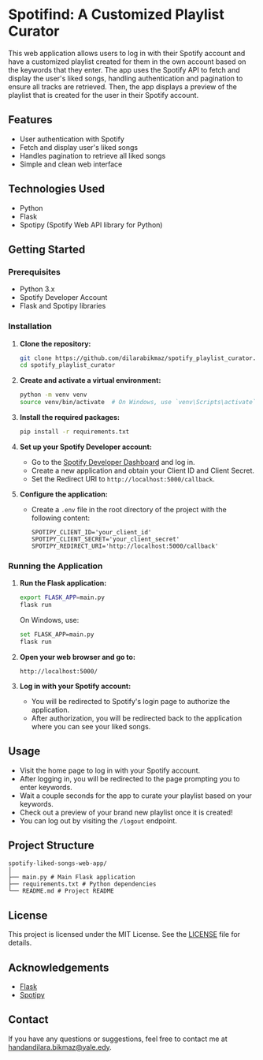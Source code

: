 # Spotifind: A Customized Playlist Curator

This web application allows users to log in with their Spotify account and have a customized playlist created for them in the own account based on the keywords that they enter. The app uses the Spotify API to fetch and display the user's liked songs, handling authentication and pagination to ensure all tracks are retrieved. Then, the app displays a preview of the playlist that is created for the user in their Spotify account.

## Features

- User authentication with Spotify
- Fetch and display user's liked songs
- Handles pagination to retrieve all liked songs
- Simple and clean web interface

## Technologies Used

- Python
- Flask
- Spotipy (Spotify Web API library for Python)

## Getting Started

### Prerequisites

- Python 3.x
- Spotify Developer Account
- Flask and Spotipy libraries

### Installation

1. **Clone the repository:**

    ```bash
    git clone https://github.com/dilarabikmaz/spotify_playlist_curator.git
    cd spotify_playlist_curator
    ```

2. **Create and activate a virtual environment:**

    ```bash
    python -m venv venv
    source venv/bin/activate  # On Windows, use `venv\Scripts\activate`
    ```

3. **Install the required packages:**

    ```bash
    pip install -r requirements.txt
    ```

4. **Set up your Spotify Developer account:**

    - Go to the [Spotify Developer Dashboard](https://developer.spotify.com/dashboard/login) and log in.
    - Create a new application and obtain your Client ID and Client Secret.
    - Set the Redirect URI to `http://localhost:5000/callback`.

5. **Configure the application:**

    - Create a `.env` file in the root directory of the project with the following content:

      ```env
      SPOTIPY_CLIENT_ID='your_client_id'
      SPOTIPY_CLIENT_SECRET='your_client_secret'
      SPOTIPY_REDIRECT_URI='http://localhost:5000/callback'
      ```

### Running the Application

1. **Run the Flask application:**

    ```bash
    export FLASK_APP=main.py
    flask run
    ```

    On Windows, use:

    ```bash
    set FLASK_APP=main.py
    flask run
    ```

2. **Open your web browser and go to:**

    ```
    http://localhost:5000/
    ```

3. **Log in with your Spotify account:**

    - You will be redirected to Spotify's login page to authorize the application.
    - After authorization, you will be redirected back to the application where you can see your liked songs.

## Usage

- Visit the home page to log in with your Spotify account.
- After logging in, you will be redirected to the page prompting you to enter keywords.
- Wait a couple seconds for the app to curate your playlist based on your keywords.
- Check out a preview of your brand new playlist once it is created!
- You can log out by visiting the `/logout` endpoint.

## Project Structure
```
spotify-liked-songs-web-app/
│
├── main.py # Main Flask application
├── requirements.txt # Python dependencies
└── README.md # Project README
```

## License

This project is licensed under the MIT License. See the [LICENSE](LICENSE) file for details.

## Acknowledgements

- [Flask](https://flask.palletsprojects.com/)
- [Spotipy](https://spotipy.readthedocs.io/)

## Contact

If you have any questions or suggestions, feel free to contact me at [handandilara.bikmaz@yale.edy](mailto:handandilara.bikmaz@yale.edu).
